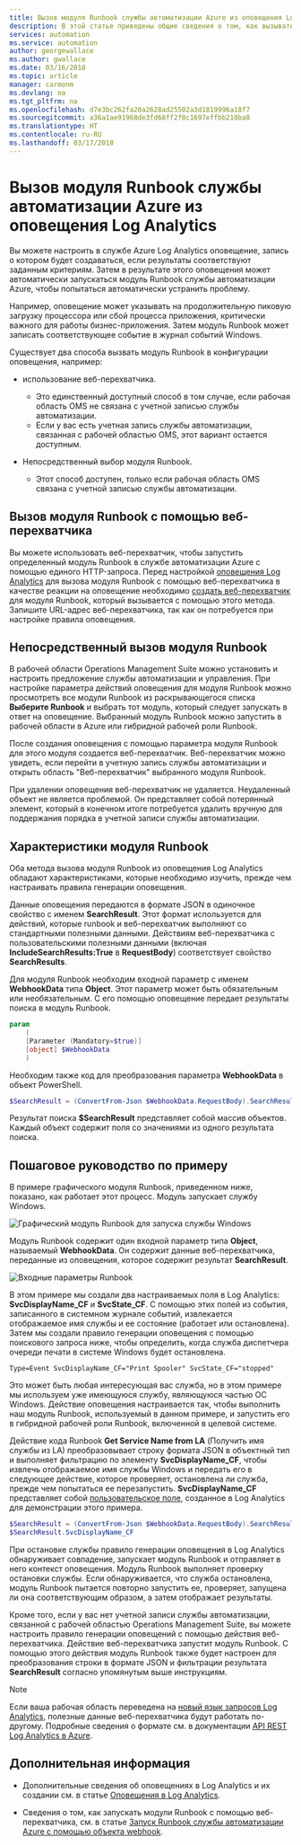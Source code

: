```yaml
---
title: Вызов модуля Runbook службы автоматизации Azure из оповещения Log Analytics
description: В этой статье приведены общие сведения о том, как вызывать модуль Runbook службы автоматизации из оповещения Log Analytics в Operations Management Suite.
services: automation
ms.service: automation
author: georgewallace
ms.author: gwallace
ms.date: 03/16/2018
ms.topic: article
manager: carmonm
ms.devlang: na
ms.tgt_pltfrm: na
ms.openlocfilehash: d7e3bc262fa20a2628ad25502a3d1819996a18f7
ms.sourcegitcommit: a36a1ae91968de3fd68ff2f0c1697effbb210ba8
ms.translationtype: HT
ms.contentlocale: ru-RU
ms.lasthandoff: 03/17/2018
---
```

# <a name="call-an-azure-automation-runbook-from-a-log-analytics-alert"></a>Вызов модуля Runbook службы автоматизации Azure из оповещения Log Analytics

Вы можете настроить в службе Azure Log Analytics оповещение, запись о котором будет создаваться, если результаты соответствуют заданным критериям. Затем в результате этого оповещения может автоматически запускаться модуль Runbook службы автоматизации Azure, чтобы попытаться автоматически устранить проблему. 

Например, оповещение может указывать на продолжительную пиковую загрузку процессора или сбой процесса приложения, критически важного для работы бизнес-приложения. Затем модуль Runbook может записать соответствующее событие в журнал событий Windows.  

Существует два способа вызвать модуль Runbook в конфигурации оповещения, например:

* использование веб-перехватчика.
   * Это единственный доступный способ в том случае, если рабочая область OMS не связана с учетной записью службы автоматизации.
   * Если у вас есть учетная запись службы автоматизации, связанная с рабочей областью OMS, этот вариант остается доступным.  

* Непосредственный выбор модуля Runbook.
   * Этот способ доступен, только если рабочая область OMS связана с учетной записью службы автоматизации.

## <a name="calling-a-runbook-by-using-a-webhook"></a>Вызов модуля Runbook с помощью веб-перехватчика

Вы можете использовать веб-перехватчик, чтобы запустить определенный модуль Runbook в службе автоматизации Azure с помощью единого HTTP-запроса. Перед настройкой [оповещения Log Analytics](../log-analytics/log-analytics-alerts.md#alert-rules) для вызова модуля Runbook с помощью веб-перехватчика в качестве реакции на оповещение необходимо [создать веб-перехватчик](automation-webhooks.md#creating-a-webhook) для модуля Runbook, который вызывается с помощью этого метода. Запишите URL-адрес веб-перехватчика, так как он потребуется при настройке правила оповещения.   

## <a name="calling-a-runbook-directly"></a>Непосредственный вызов модуля Runbook

В рабочей области Operations Management Suite можно установить и настроить предложение службы автоматизации и управления. При настройке параметра действий оповещения для модуля Runbook можно просмотреть все модули Runbook из раскрывающегося списка **Выберите Runbook** и выбрать тот модуль, который следует запускать в ответ на оповещение. Выбранный модуль Runbook можно запустить в рабочей области в Azure или гибридной рабочей роли Runbook. 

После создания оповещения с помощью параметра модуля Runbook для этого модуля создается веб-перехватчик. Веб-перехватчик можно увидеть, если перейти в учетную запись службы автоматизации и открыть область "Веб-перехватчик" выбранного модуля Runbook. 

При удалении оповещения веб-перехватчик не удаляется. Неудаленный объект не является проблемой. Он представляет собой потерянный элемент, который в конечном итоге потребуется удалить вручную для поддержания порядка в учетной записи службы автоматизации.  

## <a name="characteristics-of-a-runbook"></a>Характеристики модуля Runbook

Оба метода вызова модуля Runbook из оповещения Log Analytics обладают характеристиками, которые необходимо изучить, прежде чем настраивать правила генерации оповещения. 

Данные оповещения передаются в формате JSON в одиночное свойство с именем **SearchResult**. Этот формат используется для действий, которые runbook и веб-перехватчик выполняют со стандартными полезными данными. Действиям веб-перехватчика с пользовательскими полезными данными (включая **IncludeSearchResults:True** в **RequestBody**) соответствует свойство **SearchResults**.

Для модуля Runbook необходим входной параметр с именем **WebhookData** типа **Object**. Этот параметр может быть обязательным или необязательным. С его помощью оповещение передает результаты поиска в модуль Runbook.

```powershell
param  
    (  
    [Parameter (Mandatory=$true)]  
    [object] $WebhookData  
    )
```
Необходим также код для преобразования параметра **WebhookData** в объект PowerShell.

```powershell
$SearchResult = (ConvertFrom-Json $WebhookData.RequestBody).SearchResult.value
```

Результат поиска **$SearchResult** представляет собой массив объектов. Каждый объект содержит поля со значениями из одного результата поиска.


## <a name="example-walkthrough"></a>Пошаговое руководство по примеру

В примере графического модуля Runbook, приведенном ниже, показано, как работает этот процесс. Модуль запускает службу Windows.

![Графический модуль Runbook для запуска службы Windows](media/automation-invoke-runbook-from-omsla-alert/automation-runbook-restartservice.png)

Модуль Runbook содержит один входной параметр типа **Object**, называемый **WebhookData**. Он содержит данные веб-перехватчика, переданные из оповещения, которое содержит результат **SearchResult**.

![Входные параметры Runbook](media/automation-invoke-runbook-from-omsla-alert/automation-runbook-restartservice-inputparameter.png)

В этом примере мы создали два настраиваемых поля в Log Analytics: **SvcDisplayName_CF** и **SvcState_CF**. С помощью этих полей из события, записанного в системном журнале событий, извлекается отображаемое имя службы и ее состояние (работает или остановлена). Затем мы создали правило генерации оповещения с помощью поискового запроса ниже, чтобы определить, когда служба диспетчера очереди печати в системе Windows будет остановлена.

`Type=Event SvcDisplayName_CF="Print Spooler" SvcState_CF="stopped"` 

Это может быть любая интересующая вас служба, но в этом примере мы используем уже имеющуюся службу, являющуюся частью ОС Windows. Действие оповещения настраивается так, чтобы выполнить наш модуль Runbook, используемый в данном примере, и запустить его в гибридной рабочей роли Runbook, включенной в целевой системе.   

Действие кода Runbook **Get Service Name from LA** (Получить имя службы из LA) преобразовывает строку формата JSON в объектный тип и выполняет фильтрацию по элементу **SvcDisplayName_CF**, чтобы извлечь отображаемое имя службы Windows и передать его в следующее действие, которое проверяет, остановлена ли служба, прежде чем попытаться ее перезапустить. **SvcDisplayName_CF** представляет собой [пользовательское поле](../log-analytics/log-analytics-custom-fields.md), созданное в Log Analytics для демонстрации этого примера.

```powershell
$SearchResult = (ConvertFrom-Json $WebhookData.RequestBody).SearchResult.value
$SearchResult.SvcDisplayName_CF  
```

При остановке службы правило генерации оповещения в Log Analytics обнаруживает совпадение, запускает модуль Runbook и отправляет в него контекст оповещения. Модуль Runbook выполняет проверку остановки службы. Если обнаруживается, что служба остановлена, модуль Runbook пытается повторно запустить ее, проверяет, запущена ли она соответствующим образом, а затем отображает результаты.     

Кроме того, если у вас нет учетной записи службы автоматизации, связанной с рабочей областью Operations Management Suite, вы можете настроить правило генерации оповещений с помощью действия веб-перехватчика. Действие веб-перехватчика запустит модуль Runbook. С помощью этого действия модуль Runbook также будет настроен для преобразования строки в формате JSON и фильтрации результата **SearchResult** согласно упомянутым выше инструкциям.    

>[!NOTE]
> Если ваша рабочая область переведена на [новый язык запросов Log Analytics](../log-analytics/log-analytics-log-search-upgrade.md), полезные данные веб-перехватчика будут работать по-другому. Подробные сведения о формате см. в документации [API REST Log Analytics в Azure](https://aka.ms/loganalyticsapiresponse).

## <a name="next-steps"></a>Дополнительная информация

* Дополнительные сведения об оповещениях в Log Analytics и их создании см. в статье [Оповещения в Log Analytics](../log-analytics/log-analytics-alerts.md).

* Сведения о том, как запускать модули Runbook с помощью веб-перехватчика, см. в статье [Запуск Runbook службы автоматизации Azure с помощью объекта webhook](automation-webhooks.md).
